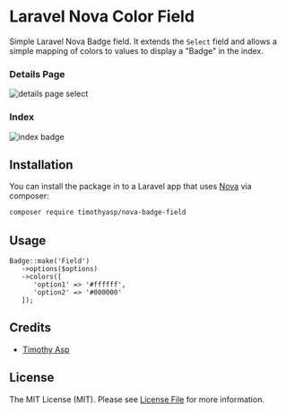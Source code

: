 # Laravel Nova Color Field

Simple Laravel Nova Badge field.  It extends the `Select` field and allows a simple mapping of colors to values to display a "Badge" in the index.

### Details Page

![details page select](https://cdn-pro.dprcdn.net/files/acc_465612/S5MDqi)

### Index 

![index badge](https://cdn-pro.dprcdn.net/files/acc_465612/gibgjD)

## Installation

You can install the package in to a Laravel app that uses [Nova](https://nova.laravel.com) via composer:

```bash
composer require timothyasp/nova-badge-field
```

## Usage

```
Badge::make('Field')
   ->options($options)
   ->colors([
      'option1' => '#ffffff',
      'option2' => '#000000'
   ]);
```

## Credits

- [Timothy Asp](https://github.com/timothyasp)

## License

The MIT License (MIT). Please see [License File](LICENSE.md) for more information.
